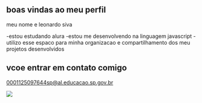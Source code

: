 ## boas vindas ao meu perfil
 
meu nome e leonardo siva

-estou estudando alura
-estou me desenvolvendo na linguagem javascript
-utilizo esse espaco para minha organizacao e compartilhamento dos meu projetos desenvolvidos

## vcoe entrar em contato comigo 

0001125097644sp@al.educacao.sp.gov.br

![](https://media.tenor.com/CdMowOhahv8AAAAM/sasuke.gif)



